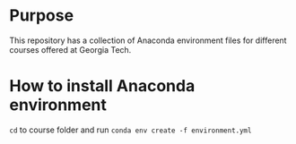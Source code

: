 # Purpose
This repository has a collection of Anaconda environment files for different courses offered at Georgia Tech.

# How to install Anaconda environment
```cd``` to course folder and run ```conda env create -f environment.yml```
